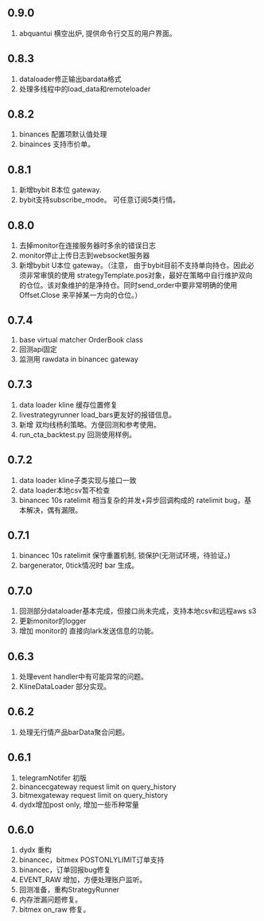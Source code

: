 
## 0.9.0
1. abquantui 横空出炉, 提供命令行交互的用户界面。

## 0.8.3
1. dataloader修正输出bardata格式
1. 处理多线程中的load_data和remoteloader

## 0.8.2
1. binances 配置项默认值处理
1. binainces 支持市价单。

## 0.8.1
1. 新增bybit B本位 gateway.
1. bybit支持subscribe_mode。 可任意订阅5类行情。

## 0.8.0
1. 去掉monitor在连接服务器时多余的错误日志
1. monitor停止上传日志到websocket服务器
1. 新增bybit U本位 gateway。（注意， 由于bybit目前不支持单向持仓。因此必须非常审慎的使用 strategyTemplate.pos对象，最好在策略中自行维护双向的仓位。该对象维护的是净持仓。同时send_order中要非常明确的使用Offset.Close 来平掉某一方向的仓位。）

## 0.7.4
1. base virtual matcher OrderBook class
1. 回测api固定
1. 监测用 rawdata in binancec gateway

## 0.7.3
1. data loader kline 缓存位置修复
1. livestrategyrunner load_bars更友好的报错信息。
1. 新增 双均线杨利策略。方便回测和参考使用。
1. run_cta_backtest.py 回测使用样例。 

## 0.7.2
1. data loader kline子类实现与接口一致
1. data loader本地csv暂不检查
1. binancec 10s ratelimit 相当复杂的并发+异步回调构成的 ratelimit bug，基本解决，偶有漏限。

## 0.7.1
1. binancec 10s ratelimit 保守重置机制, 锁保护(无测试环境，待验证。)
1. bargenerator, 0tick情况时 bar 生成。

## 0.7.0
1. 回测部分dataloader基本完成，但接口尚未完成，支持本地csv和远程aws s3
1. 更新monitor的logger
1. 增加 monitor的 直接向lark发送信息的功能。

## 0.6.3
1. 处理event handler中有可能异常的问题。
1. KlineDataLoader 部分实现。


## 0.6.2
1. 处理无行情产品barData聚合问题。

## 0.6.1
1. telegramNotifer 初版
1. binancecgateway request limit on query_history
1. bitmexgateway request limit on query_history
1. dydx增加post only, 增加一些币种常量

## 0.6.0
1. dydx 重构
1. binancec，bitmex POSTONLYLIMIT订单支持
1. binancec，订单回报bug修复
1. EVENT_RAW 增加，方便处理账户监听。
1. 回测准备，重构StrategyRunner
1. 内存泄漏问题修复。
1. bitmex on_raw 修复。
